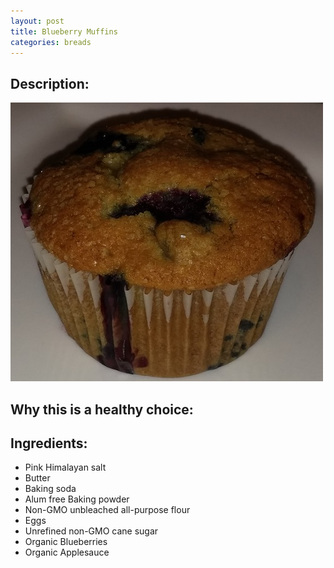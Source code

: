 ```yaml
---
layout: post
title: Blueberry Muffins
categories: breads
---
```



## Description:

![blueberry muffin](/img/blueberry-muffin.jpg)

## Why this is a healthy choice:

## Ingredients:

* Pink Himalayan salt
* Butter
* Baking soda
* Alum free Baking powder
* Non-GMO unbleached all-purpose flour
* Eggs
* Unrefined non-GMO cane sugar
* Organic Blueberries
* Organic Applesauce